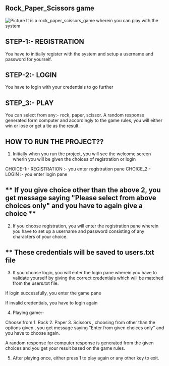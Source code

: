 ##  Rock_Paper_Scissors game

![Picture](https://github.com/Khushbu-Majithia-261406/261406_Mini_Project_LTTS/picture.jpg)
It is a rock_paper_scissors_game wherein you can play with the system

## STEP-1:-  REGISTRATION

You have to initially register with the system and setup a username and password for yourself.

## STEP-2:-  LOGIN

You have to login with your credentials to go further

## STEP_3:-  PLAY

You can select from any:- rock, paper, scissor.  A random response generated form computer and accordingly to the game rules, you will either win or lose or get a tie as the result.

## HOW TO RUN THE PROJECT??

1.  Initially when you run the project,  you will see the welcome screen wherin you will be given the choices of registration or login

CHOICE-1:-  REGISTRATION        :-  you enter registration pane
CHOICE_2:-  LOGIN               :-  you enter login pane

## ** If you give choice other than the above 2,  you get message saying "Please select from above choices only" and you have to again give a choice **

2.  If you choose registration, you will enter the registration pane wherein you have to set up a username and password consisting of any characters of your choice. 

## ** These credentials will be saved to users.txt  file

3. If you choose login, you will enter the login pane wherein you have to validate yourself by giving the correct credentials which will be matched from the users.txt file. 

If login successfully, you enter the game pane

If invalid credentials, you have to login again

4. Playing game:-

Choose from 1. Rock  2. Paper  3. Scissors ,  choosing from other than the options given , you get message saying "Enter from given choices only"  and you have to choose again.

A random response for computer response is generated from the given choices and you get your result based on the game rules.

5. After playing once,  either press 1 to play again or any other key to exit.
